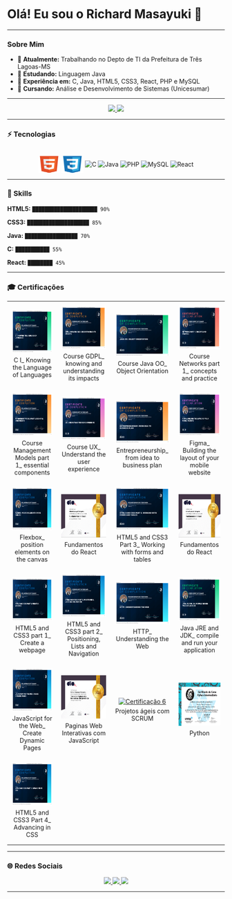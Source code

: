 # Olá! Eu sou o Richard Masayuki 👋

---

### Sobre Mim

- 🔭 **Atualmente:** Trabalhando no Depto de TI da Prefeitura de Três Lagoas-MS
- 🌱 **Estudando:** Linguagem Java
- 💬 **Experiência em:** C, Java, HTML5, CSS3, React, PHP e MySQL
- 👾 **Cursando:** Análise e Desenvolvimento de Sistemas (Unicesumar)

---

<div align="center">
  <a href="https://github.com/RMTerayama">
    <img height="180em" src="https://github-readme-stats.vercel.app/api?username=RMTerayama&show_icons=true&theme=github_dark&include_all_commits=true&count_private=true"/>
    <img height="180em" src="https://github-readme-stats.vercel.app/api/top-langs/?username=RMTerayama&layout=compact&langs_count=7&theme=github_dark"/>
  </a>
</div>

---

### ⚡ Tecnologias

<div style="display: inline_block" align="center"><br>
  <img align="center" alt="HTML5" height="40" width="50" src="https://raw.githubusercontent.com/devicons/devicon/master/icons/html5/html5-original.svg">
  <img align="center" alt="CSS3" height="40" width="50" src="https://raw.githubusercontent.com/devicons/devicon/master/icons/css3/css3-original.svg">
  <img align="center" alt="C" height="40" width="50" src="https://cdn.jsdelivr.net/gh/devicons/devicon/icons/c/c-original.svg">
  <img align="center" alt="Java" height="40" width="50" src="https://cdn.jsdelivr.net/gh/devicons/devicon/icons/java/java-original.svg" />
  <img align="center" alt="PHP" height="40" width="50" src="https://cdn.jsdelivr.net/gh/devicons/devicon/icons/php/php-plain.svg" />
  <img align="center" alt="MySQL" height="40" width="50" src="https://cdn.jsdelivr.net/gh/devicons/devicon/icons/mysql/mysql-original.svg" />
  <img align="center" alt="React" height="40" width="50" src="https://cdn.jsdelivr.net/gh/devicons/devicon/icons/react/react-original.svg" />
</div>

---

### 🚀 Skills

<div align="left">
  <p><strong>HTML5:</strong> <code>█████████████████████ 90%</code></p>
  <p><strong>CSS3:</strong>  <code>████████████████████ 85%</code></p>
  <p><strong>Java:</strong>  <code>█████████████████ 70%</code></p>
  <p><strong>C:</strong>     <code>███████████ 55%</code></p>
  <p><strong>React:</strong> <code>████████ 45%</code></p>
</div>

---
### 🎓 Certificações
<div align="center">
  <table>
    <tr>
      <td style="text-align: center; padding: 10px;">
        <a href="https://github.com/RMTerayama/RMTerayama/blob/main/Certificados/C%20I_%20Knowing%20the%20Language%20of%20Languages%20-%20Alura-1.png" target="_blank">
          <img src="https://github.com/RMTerayama/RMTerayama/blob/main/Certificados/C%20I_%20Knowing%20the%20Language%20of%20Languages%20-%20Alura-1.png" alt="Certificação 1" height="100">
        </a>
        <p style="margin: 5px 0;">C I_ Knowing the Language of Languages</p>
      </td>
      <td style="text-align: center; padding: 10px;">
        <a href="https://github.com/RMTerayama/RMTerayama/blob/main/Certificados/Course%20GDPL_%20knowing%20and%20understanding%20its%20impacts%20-%20Alura-1.png" target="_blank">
          <img src="https://github.com/RMTerayama/RMTerayama/blob/main/Certificados/Course%20GDPL_%20knowing%20and%20understanding%20its%20impacts%20-%20Alura-1.png" alt="Certificação 2" height="100">
        </a>
        <p style="margin: 5px 0;">Course GDPL_ knowing and understanding its impacts</p>
      </td>
      <td style="text-align: center; padding: 10px;">
        <a href="https://github.com/RMTerayama/RMTerayama/blob/main/Certificados/Course%20Java%20OO_%20Object%20Orientation%20-%20Alura-1.png" target="_blank">
          <img src="https://github.com/RMTerayama/RMTerayama/blob/main/Certificados/Course%20Java%20OO_%20Object%20Orientation%20-%20Alura-1.png" alt="Certificação 3" height="100">
        </a>
        <p style="margin: 5px 0;">Course Java OO_ Object Orientation</p>
      </td>
      <td style="text-align: center; padding: 10px;">
        <a href="https://github.com/RMTerayama/RMTerayama/blob/main/Certificados/Course%20Networks%20part%201_%20concepts%20and%20practice%20-%20Alura-1.png" target="_blank">
          <img src="https://github.com/RMTerayama/RMTerayama/blob/main/Certificados/Course%20Networks%20part%201_%20concepts%20and%20practice%20-%20Alura-1.png" alt="Certificação 4" height="100">
        </a>
        <p style="margin: 5px 0;">Course Networks part 1_ concepts and practice </p>
      </td>
    </tr>
    <tr>
      <td style="text-align: center; padding: 10px;">
        <a href="https://github.com/RMTerayama/RMTerayama/blob/main/Certificados/Course%20Management%20Models%20part%201_%20essential%20components%20-%20Alura-1.png" target="_blank">
          <img src="https://github.com/RMTerayama/RMTerayama/blob/main/Certificados/Course%20Management%20Models%20part%201_%20essential%20components%20-%20Alura-1.png" alt="Certificação 5" height="100">
        </a>
        <p style="margin: 5px 0;">Course Management Models part 1_ essential components</p>
      </td>
      <td style="text-align: center; padding: 10px;">
        <a href="https://github.com/RMTerayama/RMTerayama/blob/main/Certificados/Course%20UX_%20Understand%20the%20user%20experience%20-%20Alura-1.png" target="_blank">
          <img src="https://github.com/RMTerayama/RMTerayama/blob/main/Certificados/Course%20UX_%20Understand%20the%20user%20experience%20-%20Alura-1.png" alt="Certificação 6" height="100">
        </a>
        <p style="margin: 5px 0;">Course UX_ Understand the user experience</p>
      </td>
      <td style="text-align: center; padding: 10px;">
        <a href="https://github.com/RMTerayama/RMTerayama/blob/main/Certificados/Entrepreneurship_%20from%20idea%20to%20business%20plan%20-%20Alura-1.png" target="_blank">
          <img src="https://github.com/RMTerayama/RMTerayama/blob/main/Certificados/Entrepreneurship_%20from%20idea%20to%20business%20plan%20-%20Alura-1.png" alt="Certificação 6" height="100">
        </a>
        <p style="margin: 5px 0;">Entrepreneurship_ from idea to business plan</p>
      </td>
      <td style="text-align: center; padding: 10px;">
        <a href="https://github.com/RMTerayama/RMTerayama/blob/main/Certificados/Figma_%20Building%20the%20layout%20of%20your%20mobile%20website%20-%20Alura-1.png" target="_blank">
          <img src="https://github.com/RMTerayama/RMTerayama/blob/main/Certificados/Figma_%20Building%20the%20layout%20of%20your%20mobile%20website%20-%20Alura-1.png" alt="Certificação 6" height="100">
        </a>
        <p style="margin: 5px 0;">Figma_ Building the layout of your mobile website</p>
      </td>
    </tr>
    <tr>
      <td style="text-align: center; padding: 10px;">
        <a href="https://github.com/RMTerayama/RMTerayama/blob/main/Certificados/Flexbox_%20position%20elements%20on%20the%20canvas%20-%20Alura-1.png" target="_blank">
          <img src="https://github.com/RMTerayama/RMTerayama/blob/main/Certificados/Flexbox_%20position%20elements%20on%20the%20canvas%20-%20Alura-1.png" alt="Certificação 6" height="100">
        </a>
        <p style="margin: 5px 0;">Flexbox_ position elements on the canvas</p>
      </td>
      <td style="text-align: center; padding: 10px;">
        <a href="https://github.com/RMTerayama/RMTerayama/blob/main/Certificados/Fundamentos%20do%20React-1.png" target="_blank">
          <img src="https://github.com/RMTerayama/RMTerayama/blob/main/Certificados/Fundamentos%20do%20React-1.png" alt="Certificação 6" height="100">
        </a>
        <p style="margin: 5px 0;">Fundamentos do React</p>
      </td>
      <td style="text-align: center; padding: 10px;">
        <a href="https://github.com/RMTerayama/RMTerayama/blob/main/Certificados/HTML5%20and%20CSS3%20Part%203_%20Working%20with%20forms%20and%20tables%20-%20Alura-1.png" target="_blank">
          <img src="https://github.com/RMTerayama/RMTerayama/blob/main/Certificados/HTML5%20and%20CSS3%20Part%203_%20Working%20with%20forms%20and%20tables%20-%20Alura-1.png" alt="Certificação 6" height="100">
        </a>
        <p style="margin: 5px 0;">HTML5 and CSS3 Part 3_ Working with forms and tables</p>
      </td>
      <td style="text-align: center; padding: 10px;">
        <a href="https://github.com/RMTerayama/RMTerayama/blob/main/Certificados/HTML5%20and%20CSS3%20Part%204_%20Advancing%20in%20CSS%20-%20Alura-1.png" target="_blank">
          <img src="https://github.com/RMTerayama/RMTerayama/blob/main/Certificados/Fundamentos%20do%20React-1.png" alt="Certificação 6" height="100">
        </a>
        <p style="margin: 5px 0;">Fundamentos do React</p>
      </td>
    </tr>
    <tr>
      <td style="text-align: center; padding: 10px;">
        <a href="https://github.com/RMTerayama/RMTerayama/blob/main/Certificados/HTML5%20and%20CSS3%20part%201_%20Create%20a%20webpage%20-%20Alura-1.png" target="_blank">
          <img src="https://github.com/RMTerayama/RMTerayama/blob/main/Certificados/HTML5%20and%20CSS3%20part%201_%20Create%20a%20webpage%20-%20Alura-1.png" alt="Certificação 6" height="100">
        </a>
        <p style="margin: 5px 0;">HTML5 and CSS3 part 1_ Create a webpage</p>
      </td>
      <td style="text-align: center; padding: 10px;">
        <a href="https://github.com/RMTerayama/RMTerayama/blob/main/Certificados/HTML5%20and%20CSS3%20part%202_%20Positioning%2C%20Lists%20and%20Navigation%20-%20Alura-1.png" target="_blank">
          <img src="https://github.com/RMTerayama/RMTerayama/blob/main/Certificados/HTML5%20and%20CSS3%20part%202_%20Positioning%2C%20Lists%20and%20Navigation%20-%20Alura-1.png" alt="Certificação 6" height="100">
        </a>
        <p style="margin: 5px 0;">HTML5 and CSS3 part 2_ Positioning, Lists and Navigation</p>
      </td>
      <td style="text-align: center; padding: 10px;">
        <a href="https://github.com/RMTerayama/RMTerayama/blob/main/Certificados/HTTP_%20Understanding%20the%20Web%20-%20Alura-1.png" target="_blank">
          <img src="https://github.com/RMTerayama/RMTerayama/blob/main/Certificados/HTTP_%20Understanding%20the%20Web%20-%20Alura-1.png" alt="Certificação 6" height="100">
        </a>
        <p style="margin: 5px 0;">HTTP_ Understanding the Web</p>
      </td>
      <td style="text-align: center; padding: 10px;">
        <a href="https://github.com/RMTerayama/RMTerayama/blob/main/Certificados/Java%20JRE%20and%20JDK_%20compile%20and%20run%20your%20application%20-%20Alura-1.png" target="_blank">
          <img src="https://github.com/RMTerayama/RMTerayama/blob/main/Certificados/Java%20JRE%20and%20JDK_%20compile%20and%20run%20your%20application%20-%20Alura-1.png" alt="Certificação 6" height="100">
        </a>
        <p style="margin: 5px 0;">Java JRE and JDK_ compile and run your application </p>
      </td>
    </tr>
    <tr>
      <td style="text-align: center; padding: 10px;">
        <a href="https://github.com/RMTerayama/RMTerayama/blob/main/Certificados/JavaScript%20for%20the%20Web_%20Create%20Dynamic%20Pages%20-%20Alura-1.png" target="_blank">
          <img src="https://github.com/RMTerayama/RMTerayama/blob/main/Certificados/JavaScript%20for%20the%20Web_%20Create%20Dynamic%20Pages%20-%20Alura-1.png" alt="Certificação 6" height="100">
        </a>
        <p style="margin: 5px 0;">JavaScript for the Web_ Create Dynamic Pages</p>
      </td>
      <td style="text-align: center; padding: 10px;">
        <a href="https://github.com/RMTerayama/RMTerayama/blob/main/Certificados/Paginas%20Web%20Interativas%20com%20JavaScript-1.png" target="_blank">
          <img src="https://github.com/RMTerayama/RMTerayama/blob/main/Certificados/Paginas%20Web%20Interativas%20com%20JavaScript-1.png" alt="Certificação 6" height="100">
        </a>
        <p style="margin: 5px 0;">Paginas Web Interativas com JavaScript</p>
      </td>
      <td style="text-align: center; padding: 10px;">
        <a href="https://github.com/RMTerayama/RMTerayama/blob/main/Certificados/Projetos%20%C3%A1geis%20com%20SCRUM-1.png" target="_blank">
          <img src="https://github.com/RMTerayama/RMTerayama/blob/main/Certificados/Projetos%20%C3%A1geis%20com%20SCRUM-1.png" alt="Certificação 6" height="100">
        </a>
        <p style="margin: 5px 0;">Projetos ágeis com SCRUM</p>
      </td>
      <td style="text-align: center; padding: 10px;">
        <a href="https://github.com/RMTerayama/RMTerayama/blob/main/Certificados/Python%20Unesp-1.png" target="_blank">
          <img src="https://github.com/RMTerayama/RMTerayama/blob/main/Certificados/Python%20Unesp-1.png" alt="Certificação 6" height="100">
        </a>
        <p style="margin: 5px 0;">Python</p>
      </td>
    </tr>
    <tr>
        <td style="text-align: center; padding: 10px;">
        <a href="https://github.com/RMTerayama/RMTerayama/blob/main/Certificados/HTML5%20and%20CSS3%20Part%204_%20Advancing%20in%20CSS%20-%20Alura-1.png" target="_blank">
          <img src="https://github.com/RMTerayama/RMTerayama/blob/main/Certificados/HTML5%20and%20CSS3%20Part%204_%20Advancing%20in%20CSS%20-%20Alura-1.png" alt="Certificação 6" height="100">
        </a>
        <p style="margin: 5px 0;">HTML5 and CSS3 Part 4_ Advancing in CSS</p>
      </td>
    </tr>
  </table>
</div>



---

### 🌐 Redes Sociais

<div align="center"> 
  <a href="https://instagram.com/rmasayuki" target="_blank">
    <img src="https://img.shields.io/badge/-Instagram-%23E4405F?style=for-the-badge&logo=instagram&logoColor=white" target="_blank">
  </a>
  <a href="mailto:rmterayama.2000@gmail.com" target="_blank">
    <img src="https://img.shields.io/badge/-Gmail-%23333?style=for-the-badge&logo=gmail&logoColor=white" target="_blank">
  </a>
  <a href="https://www.linkedin.com/in/richardmasayuki" target="_blank">
    <img src="https://img.shields.io/badge/-LinkedIn-%230077B5?style=for-the-badge&logo=linkedin&logoColor=white" target="_blank">
  </a>
</div>

---
